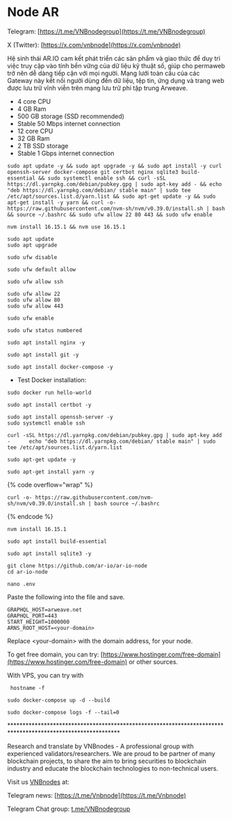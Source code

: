 # Node AR

Telegram: [https://t.me/VNBnodegroup](https://t.me/VNBnodegroup)

X (Twitter): [https://x.com/vnbnode](https://x.com/vnbnode)

Hệ sinh thái AR.IO cam kết phát triển các sản phẩm và giao thức để duy trì việc truy cập vào tính bền vững của dữ liệu kỹ thuật số, giúp cho permaweb trở nên dễ dàng tiếp cận với mọi người. Mạng lưới toàn cầu của các Gateway này kết nối người dùng đến dữ liệu, tệp tin, ứng dụng và trang web được lưu trữ vĩnh viễn trên mạng lưu trữ phi tập trung Arweave.

* 4 core CPU
* 4 GB Ram
* 500 GB storage (SSD recommended)
* Stable 50 Mbps internet connection
* 12 core CPU
* 32 GB Ram
* 2 TB SSD storage
* Stable 1 Gbps internet connection

```
sudo apt update -y && sudo apt upgrade -y && sudo apt install -y curl openssh-server docker-compose git certbot nginx sqlite3 build-essential && sudo systemctl enable ssh && curl -sSL https://dl.yarnpkg.com/debian/pubkey.gpg | sudo apt-key add - && echo "deb https://dl.yarnpkg.com/debian/ stable main" | sudo tee /etc/apt/sources.list.d/yarn.list && sudo apt-get update -y && sudo apt-get install -y yarn && curl -o- https://raw.githubusercontent.com/nvm-sh/nvm/v0.39.0/install.sh | bash && source ~/.bashrc && sudo ufw allow 22 80 443 && sudo ufw enable
```

```
nvm install 16.15.1 && nvm use 16.15.1
```

```
sudo apt update
sudo apt upgrade
```

```
sudo ufw disable
```

```
sudo ufw default allow
```

```
sudo ufw allow ssh
```

```
sudo ufw allow 22
sudo ufw allow 80
sudo ufw allow 443
```

```
sudo ufw enable
```

```
sudo ufw status numbered
```

```
sudo apt install nginx -y
```

```
sudo apt install git -y
```

```
sudo apt install docker-compose -y
```

* Test Docker installation:

```
sudo docker run hello-world
```

```
sudo apt install certbot -y
```

```
sudo apt install openssh-server -y
sudo systemctl enable ssh
```

```
curl -sSL https://dl.yarnpkg.com/debian/pubkey.gpg | sudo apt-key add -      echo "deb https://dl.yarnpkg.com/debian/ stable main" | sudo tee /etc/apt/sources.list.d/yarn.list
```

```
sudo apt-get update -y
```

```
sudo apt-get install yarn -y
```

{% code overflow="wrap" %}
```
curl -o- https://raw.githubusercontent.com/nvm-sh/nvm/v0.39.0/install.sh | bash source ~/.bashrc
```
{% endcode %}

```
nvm install 16.15.1
```

```
sudo apt install build-essential
```

```
sudo apt install sqlite3 -y
```

```
git clone https://github.com/ar-io/ar-io-node
cd ar-io-node
```

```
nano .env
```

Paste the following into the file and save.

```
GRAPHQL_HOST=arweave.net
GRAPHQL_PORT=443
START_HEIGHT=1000000
ARNS_ROOT_HOST=<your-domain>
```

Replace \<your-domain> with the domain address, for your node.

To get free domain, you can try: [https://www.hostinger.com/free-domain](https://www.hostinger.com/free-domain) or other sources.

With VPS, you can try with

```
 hostname -f
```

```
sudo docker-compose up -d --build
```

```
sudo docker-compose logs -f --tail=0
```

\*\*\*\*\*\*\*\*\*\*\*\*\*\*\*\*\*\*\*\*\*\*\*\*\*\*\*\*\*\*\*\*\*\*\*\*\*\*\*\*\*\*\*\*\*\*\*\*\*\*\*\*\*\*\*\*\*\*\*\*\*\*\*\*\*\*\*\*\*\*\*\*\*\*\*\*\*\*\*\*\*\*\*\*\*\*\*\*\*\*\*\*\*\*\*\*\*\*\*\*\*\*\*\*\*\*\*\*

Research and translate by VNBnodes - A professional group with experienced validators/researchers. We are proud to be partner of many blockchain projects, to share the aim to bring securities to blockchain industry and educate the blockchain technologies to non-technical users.

Visit us [VNBnodes](https://linktr.ee/vnbnodes) at:

Telegram news: [https://t.me/Vnbnode](https://t.me/Vnbnode)

Telegram Chat group: [t.me/VNBnodegroup](http://t.me/VNBnodegroup)
